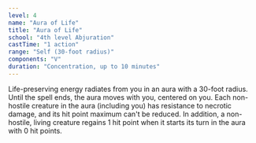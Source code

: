 ```yaml
---
level: 4
name: "Aura of Life"
title: "Aura of Life"
school: "4th level Abjuration"
castTime: "1 action"
range: "Self (30-foot radius)"
components: "V"
duration: "Concentration, up to 10 minutes"
---
```


Life-preserving energy radiates from you in an aura with a 30-foot radius. Until the spell ends, the aura moves with you, centered on you. Each non-hostile creature in the aura (including you) has resistance to necrotic damage, and its hit point maximum can't be reduced. In addition, a non-hostile, living creature regains 1 hit point when it starts its turn in the aura with 0 hit points.
